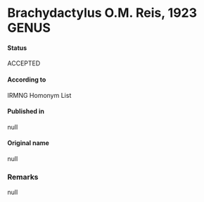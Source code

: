 Brachydactylus O.M. Reis, 1923 GENUS
=======

#### Status
ACCEPTED

#### According to
IRMNG Homonym List

#### Published in
null

#### Original name
null

### Remarks
null